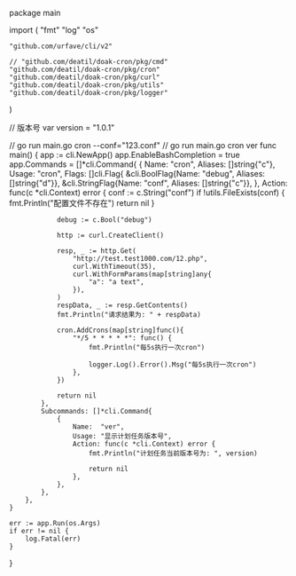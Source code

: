 package main

import (
    "fmt"
    "log"
    "os"

    "github.com/urfave/cli/v2"

    // "github.com/deatil/doak-cron/pkg/cmd"
    "github.com/deatil/doak-cron/pkg/cron"
    "github.com/deatil/doak-cron/pkg/curl"
    "github.com/deatil/doak-cron/pkg/utils"
    "github.com/deatil/doak-cron/pkg/logger"
)

// 版本号
var version = "1.0.1"

// go run main.go cron --conf="123.conf"
// go run main.go cron ver
func main() {
    app := cli.NewApp()
    app.EnableBashCompletion = true
    app.Commands = []*cli.Command{
        {
            Name:    "cron",
            Aliases: []string{"c"},
            Usage:   "cron",
            Flags: []cli.Flag{
                &cli.BoolFlag{Name: "debug", Aliases: []string{"d"}},
                &cli.StringFlag{Name: "conf", Aliases: []string{"c"}},
            },
            Action: func(c *cli.Context) error {
                conf := c.String("conf")
                if !utils.FileExists(conf) {
                    fmt.Println("配置文件不存在")
                    return nil
                }

                debug := c.Bool("debug")

                http := curl.CreateClient()

                resp, _ := http.Get(
                    "http://test.test1000.com/12.php",
                    curl.WithTimeout(35),
                    curl.WithFormParams(map[string]any{
                        "a": "a text",
                    }),
                )
                respData, _ := resp.GetContents()
                fmt.Println("请求结果为: " + respData)

                cron.AddCrons(map[string]func(){
                    "*/5 * * * * *": func() {
                        fmt.Println("每5s执行一次cron")

                        logger.Log().Error().Msg("每5s执行一次cron")
                    },
                })

                return nil
            },
            Subcommands: []*cli.Command{
                {
                    Name:  "ver",
                    Usage: "显示计划任务版本号",
                    Action: func(c *cli.Context) error {
                        fmt.Println("计划任务当前版本号为: ", version)

                        return nil
                    },
                },
            },
        },
    }

    err := app.Run(os.Args)
    if err != nil {
        log.Fatal(err)
    }
}

